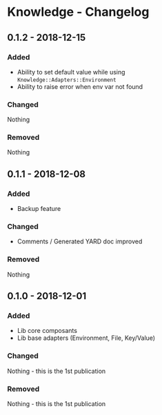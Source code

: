 # Knowledge - Changelog

## 0.1.2 - 2018-12-15

### Added

- Ability to set default value while using `Knowledge::Adapters::Environment`
- Ability to raise error when env var not found

### Changed

Nothing

### Removed

Nothing

## 0.1.1 - 2018-12-08

### Added

- Backup feature

### Changed

- Comments / Generated YARD doc improved

### Removed

Nothing

## 0.1.0 - 2018-12-01

### Added

- Lib core composants 
- Lib base adapters (Environment, File, Key/Value)

### Changed

Nothing - this is the 1st publication

### Removed

Nothing - this is the 1st publication